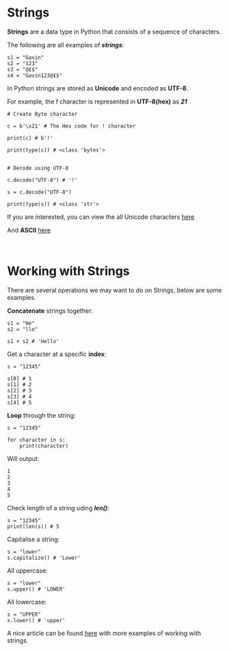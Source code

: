 # Strings
**Strings** are a data type in Python that consists of a sequence of characters.

The following are all examples  of ***strings***:

```
s1 = "Gavin"
s2 = "123"
s3 = "@£$"
s4 = "Gavin123@£$"
```
In Python strings are stored as **Unicode** and encoded as **UTF-8**.

For example, the ***!*** character is represented in **UTF-8(hex)** as ***21***

```
# Create Byte character

c = b'\x21' # The Hex code for ! character

print(c) # b'!'

print(type(c)) # <class 'bytes'>


# Decode using UTF-8

c.decode("UTF-8") # '!'

s = c.decode("UTF-8") 

print(type(s)) # <class 'str'>

```
If you are interested, you can view the all Unicode characters [here](https://www.rapidtables.com/code/text/unicode-characters.html)

And **ASCII** [here](https://www.rapidtables.com/code/text/ascii-table.html)

<br>

# Working with Strings
There are several operations we may want to do on Strings, below are some examples.

**Concatenate** strings together:
```
s1 = "He"
s2 = "llo"

s1 + s2 # 'Hello'
```

Get a character at a specific **index**:
```
s = "12345"

s[0] # 1
s[1] # 2
s[2] # 3
s[3] # 4
s[4] # 5
```
**Loop** through the string:
```
s = "12345"

for character in s:
    print(character)
```
Will output:
```
1                   
2
3
4
5
```

Check length of a string uding ***len()***:
```
s = "12345"
print(len(s)) # 5
```
Capitalise a string:
```
s = "lower"
s.capitalize() # 'Lower'
```
All uppercase:
```
s = "lower"
s.upper() # 'LOWER'
```
All lowercase:
```
s = "UPPER"
s.lower() # 'upper'
```

A nice article can be found [here](https://realpython.com/python-strings/) with more examples of working with strings.